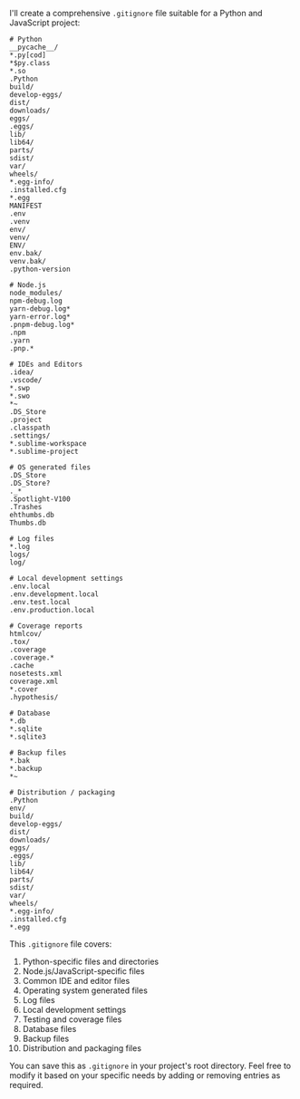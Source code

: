 I'll create a comprehensive `.gitignore` file suitable for a Python and JavaScript project:

```gitignore
# Python
__pycache__/
*.py[cod]
*$py.class
*.so
.Python
build/
develop-eggs/
dist/
downloads/
eggs/
.eggs/
lib/
lib64/
parts/
sdist/
var/
wheels/
*.egg-info/
.installed.cfg
*.egg
MANIFEST
.env
.venv
env/
venv/
ENV/
env.bak/
venv.bak/
.python-version

# Node.js
node_modules/
npm-debug.log
yarn-debug.log*
yarn-error.log*
.pnpm-debug.log*
.npm
.yarn
.pnp.*

# IDEs and Editors
.idea/
.vscode/
*.swp
*.swo
*~
.DS_Store
.project
.classpath
.settings/
*.sublime-workspace
*.sublime-project

# OS generated files
.DS_Store
.DS_Store?
._*
.Spotlight-V100
.Trashes
ehthumbs.db
Thumbs.db

# Log files
*.log
logs/
log/

# Local development settings
.env.local
.env.development.local
.env.test.local
.env.production.local

# Coverage reports
htmlcov/
.tox/
.coverage
.coverage.*
.cache
nosetests.xml
coverage.xml
*.cover
.hypothesis/

# Database
*.db
*.sqlite
*.sqlite3

# Backup files
*.bak
*.backup
*~

# Distribution / packaging
.Python
env/
build/
develop-eggs/
dist/
downloads/
eggs/
.eggs/
lib/
lib64/
parts/
sdist/
var/
wheels/
*.egg-info/
.installed.cfg
*.egg
```

This `.gitignore` file covers:
1. Python-specific files and directories
2. Node.js/JavaScript-specific files
3. Common IDE and editor files
4. Operating system generated files
5. Log files
6. Local development settings
7. Testing and coverage files
8. Database files
9. Backup files
10. Distribution and packaging files

You can save this as `.gitignore` in your project's root directory. Feel free to modify it based on your specific needs by adding or removing entries as required.